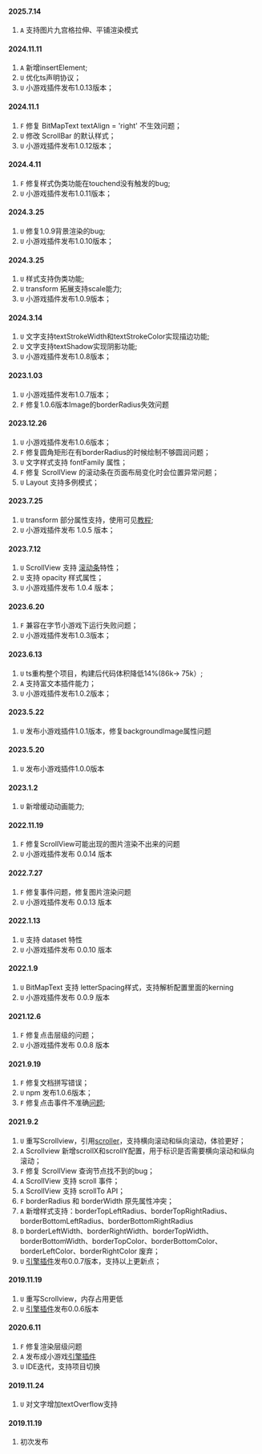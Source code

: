 #### 2025.7.14
1. `A` 支持图片九宫格拉伸、平铺渲染模式

#### 2024.11.11
1. `A` 新增insertElement;
2. `U` 优化ts声明协议；
3. `U` 小游戏插件发布1.0.13版本；

#### 2024.11.1
1. `F` 修复 BitMapText textAlign = 'right' 不生效问题；
2. `U` 修改 ScrollBar 的默认样式；
3. `U` 小游戏插件发布1.0.12版本；

#### 2024.4.11
1. `F` 修复样式伪类功能在touchend没有触发的bug;
2. `U` 小游戏插件发布1.0.11版本；

#### 2024.3.25
1. `U` 修复1.0.9背景渲染的bug;
2. `U` 小游戏插件发布1.0.10版本；

#### 2024.3.25
1. `U` 样式支持伪类功能;
2. `U` transform 拓展支持scale能力;
3. `U` 小游戏插件发布1.0.9版本；

#### 2024.3.14
1. `U` 文字支持textStrokeWidth和textStrokeColor实现描边功能;
2. `U` 文字支持textShadow实现阴影功能;
3. `U` 小游戏插件发布1.0.8版本；

#### 2023.1.03
1. `U` 小游戏插件发布1.0.7版本；
2. `F` 修复1.0.6版本Image的borderRadius失效问题

#### 2023.12.26
1. `U` 小游戏插件发布1.0.6版本；
2. `F` 修复圆角矩形在有borderRadius的时候绘制不够圆润问题；
3. `U` 文字样式支持 fontFamily 属性；
4. `F` 修复 ScrollView 的滚动条在页面布局变化时会位置异常问题；
5. `U` Layout 支持多例模式；

#### 2023.7.25
1. `U` transform 部分属性支持，使用可见[教程](./tutorial/loading);
2. `U` 小游戏插件发布 1.0.5 版本；

#### 2023.7.12
1. `U` ScrollView 支持 [滚动条](./components/scrollbar.md)特性；
2. `U` 支持 opacity 样式属性；
3. `U` 小游戏插件发布 1.0.4 版本；

#### 2023.6.20
1. `F` 兼容在字节小游戏下运行失败问题；
2. `U` 小游戏插件发布1.0.3版本；

#### 2023.6.13
1. `U` ts重构整个项目，构建后代码体积降低14%(86k-> 75k）;
2. `A` 支持富文本插件能力；
3. `U` 小游戏插件发布1.0.2版本；

#### 2023.5.22
1. `U` 发布小游戏插件1.0.1版本，修复backgroundImage属性问题
#### 2023.5.20
1. `U` 发布小游戏插件1.0.0版本


#### 2023.1.2
1. `U` 新增缓动动画能力;

#### 2022.11.19
1. `F` 修复ScrollView可能出现的图片渲染不出来的问题
2. `U` 小游戏插件发布 0.0.14 版本

#### 2022.7.27
1. `F` 修复事件问题，修复图片渲染问题
2. `U` 小游戏插件发布 0.0.13 版本

#### 2022.1.13
1. `U` 支持 dataset 特性
2. `U` 小游戏插件发布 0.0.10 版本
#### 2022.1.9
1. `U` BitMapText 支持 letterSpacing样式，支持解析配置里面的kerning
2. `U` 小游戏插件发布 0.0.9 版本
#### 2021.12.6
1. `F` 修复点击层级的问题；
2. `U` 小游戏插件发布 0.0.8 版本
#### 2021.9.19
1. `F` 修复文档拼写错误；
2. `U` npm 发布1.0.6版本；
3. `F` 修复点击事件不准确[问题](https://github.com/wechat-miniprogram/minigame-canvas-engine/issues/6);
#### 2021.9.2
1. `U` 重写Scrollview，引用[scroller](https://github.com/pbakaus/scroller)，支持横向滚动和纵向滚动，体验更好；
2. `A` Scrollview 新增scrollX和scrollY配置，用于标识是否需要横向滚动和纵向滚动；
3. `F` 修复 ScrollView 查询节点找不到的bug；
4. `A` ScrollView 支持 scroll 事件；
5. `A` ScrollView 支持 scrollTo API；
6. `F` borderRadius 和 borderWidth 原先属性冲突；
7. `A` 新增样式支持：borderTopLeftRadius、borderTopRightRadius、borderBottomLeftRadius、borderBottomRightRadius
8. `D` borderLeftWidth、borderRightWidth、borderTopWidth、borderBottomWidth、borderTopColor、borderBottomColor、borderLeftColor、borderRightColor 废弃；
9. `U` [引擎插件](https://mp.weixin.qq.com/wxopen/plugindevdoc?appid=wx7a727ff7d940bb3f&token=1278230091&lang=zh_CN)发布0.0.7版本，支持以上更新点；

#### 2019.11.19
1. `U` 重写Scrollview，内存占用更低
2. `U` [引擎插件](https://mp.weixin.qq.com/wxopen/plugindevdoc?appid=wx7a727ff7d940bb3f&token=1278230091&lang=zh_CN)发布0.0.6版本

#### 2020.6.11
1. `F` 修复渲染层级问题
2. `A` 发布成小游戏[引擎插件](https://mp.weixin.qq.com/wxopen/plugindevdoc?appid=wx7a727ff7d940bb3f&token=1766767136&lang=zh_CN)
3. `U` IDE迭代，支持项目切换

#### 2019.11.24
1. `U` 对文字增加textOverflow支持

#### 2019.11.19
1. 初次发布
